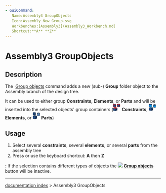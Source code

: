 ```yaml
---
- GuiCommand:
   Name:Assembly3 GroupObjects
   Icon:Assembly_New_Group.svg
   Workbenches:[Assembly3](Assembly3_Workbench.md)
   Shortcut:**A** **Z**
---
```


# Assembly3 GroupObjects

## Description

The <img alt="" src=images/Assembly_New_Group.svg‎‎  style="width:24px;"> [Group objects](Assembly3_GroupObjects.md) command adds a new (sub-) **Group** folder object to the Assembly branch of the design tree.

It can be used to either group **Constraints**, **Elements**, or **Parts** and will be inserted into the selected objects\' group containers (<img alt="" src=images/Assembly_Assembly_Constraints_Tree.svg  style="width:24px;"> **Constraints**, <img alt="" src=images/Assembly_Assembly_Element_Tree.svg  style="width:24px;"> **Elements**, or <img alt="" src=images/Assembly_Assembly_Part_Tree.svg  style="width:24px;"> **Parts**)

## Usage

1.  Select several **constraints**, several **elements**, or several **parts** from the assembly tree
2.  Press  or use the keyboard shortcut: **A** then **Z**

:   If the selection contains different types of objects the **<img src="images/Assembly_New_Group.svg‎‎" width=16px> [Group objects](Assembly3_GroupObjects.md)** button will be inactive.

---
[documentation index](../README.md) > Assembly3 GroupObjects
